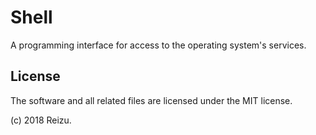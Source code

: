 # Shell

A programming interface for access to the operating system's services.

## License

The software and all related files are licensed under the MIT license.

(c) 2018 Reizu.

